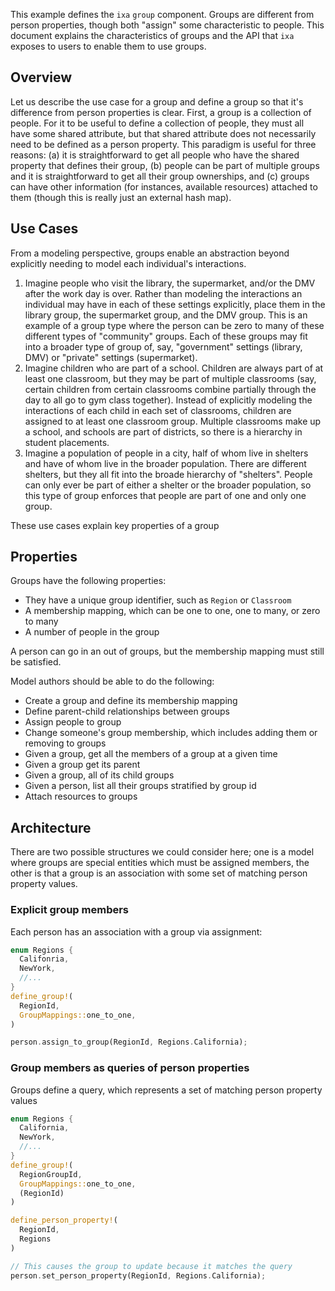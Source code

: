 This example defines the `ixa` `group` component. Groups are different from person properties, though both "assign" some characteristic to people. This document explains the characteristics of groups and the API that `ixa` exposes to users to enable them to use groups.

## Overview

Let us describe the use case for a group and define a group so that it's difference from person properties is clear. First, a group is a collection of people. For it to be useful to define a collection of people, they must all have some shared attribute, but that shared attribute does not necessarily need to be defined as a person property. This paradigm is useful for three reasons: (a) it is straightforward to get all people who have the shared property that defines their group, (b) people can be part of multiple groups and it is straightforward to get all their group ownerships, and (c) groups can have other information (for instances, available resources) attached to them (though this is really just an external hash map).

## Use Cases

From a modeling perspective, groups enable an abstraction beyond explicitly needing to model each individual's interactions.
1) Imagine people who visit the library, the supermarket, and/or the DMV after the work day is over. Rather than modeling the interactions an individual may have in each of these settings explicitly, place them in the library group, the supermarket group, and the DMV group. This is an example of a group type where the person can be zero to many of these different types of "community" groups. Each of these groups may fit into a broader type of group of, say, "government" settings (library, DMV) or "private" settings (supermarket).
2) Imagine children who are part of a school. Children are always part of at least one classroom, but they may be part of multiple classrooms (say, certain children from certain classrooms combine partially through the day to all go to gym class together). Instead of explicitly modeling the interactions of each child in each set of classrooms, children are assigned to at least one classroom group. Multiple classrooms make up a school, and schools are part of districts, so there is a hierarchy in student placements.
3) Imagine a population of people in a city, half of whom live in shelters and have of whom live in the broader population. There are different shelters, but they all fit into the broade hierarchy of "shelters". People can only ever be part of either a shelter or the broader population, so this type of group enforces that people are part of one and only one group.

These use cases explain key properties of a group

## Properties
Groups have the following properties:

- They have a unique group identifier, such as `Region` or `Classroom`
- A membership mapping, which can be one to one, one to many, or zero to many
- A number of people in the group

A person can go in an out of groups, but the membership mapping must still be satisfied.

Model authors should be able to do the following:
* Create a group and define its membership mapping
* Define parent-child relationships between groups
* Assign people to group
* Change someone's group membership, which includes adding them or removing to groups
* Given a group, get all the members of a group at a given time
* Given a group get its parent
* Given a group, all of its child groups
* Given a person, list all their groups stratified by group id
* Attach resources to groups

## Architecture

There are two possible structures we could consider here; one is a model
where groups are special entities which must be assigned members, the other is
that a group is an association with some set of matching person property values.

### Explicit group members

Each person has an association with a group via assignment:

```rust
enum Regions {
  Califonria,
  NewYork,
  //...
}
define_group!(
  RegionId,
  GroupMappings::one_to_one,
)

person.assign_to_group(RegionId, Regions.California);
```


### Group members as queries of person properties

Groups define a query, which represents a set of matching person property values

```rust
enum Regions {
  California,
  NewYork,
  //...
}
define_group!(
  RegionGroupId,
  GroupMappings::one_to_one,
  (RegionId)
)

define_person_property!(
  RegionId,
  Regions
)

// This causes the group to update because it matches the query
person.set_person_property(RegionId, Regions.California);
```
